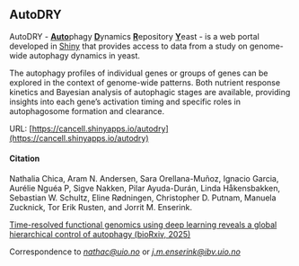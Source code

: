 ## AutoDRY

AutoDRY - <u>**Auto**</u>phagy <u>**D**</u>ynamics <u>**R**</u>epository <u>**Y**</u>east -
is a web portal developed in [Shiny](https://shiny.posit.co/) that provides access to
data from a study on genome-wide autophagy dynamics in yeast.

The autophagy profiles of individual genes or groups of genes can be
explored in the context of genome-wide patterns. Both nutrient response
kinetics and Bayesian analysis of autophagic stages are available,
providing insights into each gene’s activation timing and specific roles
in autophagosome formation and clearance.

URL: [https://cancell.shinyapps.io/autodry](https://cancell.shinyapps.io/autodry)

#### Citation

Nathalia Chica, Aram N. Andersen, Sara Orellana-Muñoz, Ignacio Garcia,
Aurélie Nguéa P, Sigve Nakken, Pilar Ayuda-Durán, Linda Håkensbakken,
Sebastian W. Schultz, Eline Rødningen, Christopher D. Putnam, Manuela Zucknick,
Tor Erik Rusten, and Jorrit M. Enserink.

[Time-resolved functional genomics using deep learning reveals a global hierarchical control of autophagy (bioRxiv, 2025)](https://www.biorxiv.org/content/10.1101/2024.04.06.588104v1)

Correspondence to *nathac@uio.no* or *j.m.enserink@ibv.uio.no*

